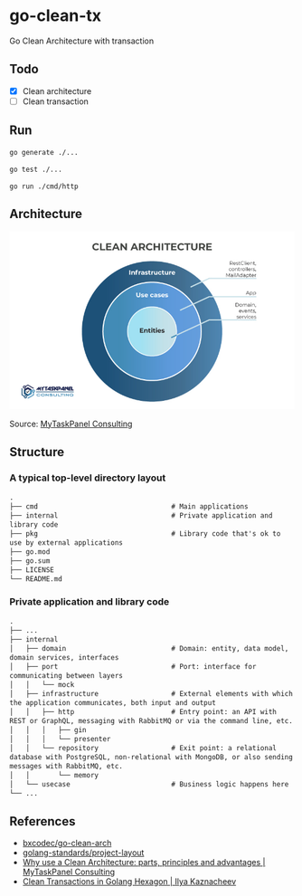 # go-clean-tx

Go Clean Architecture with transaction

## Todo

- [x] Clean architecture
- [ ] Clean transaction

## Run

```shell
go generate ./...
```

```shell
go test ./...
```

```shell
go run ./cmd/http
```

## Architecture

![Clean Architecture](./clean-architecture.jpg)

Source: [MyTaskPanel Consulting](https://www.mytaskpanel.com)

## Structure

### A typical top-level directory layout

```
.
├── cmd                                 # Main applications
├── internal                            # Private application and library code
├── pkg                                 # Library code that's ok to use by external applications
├── go.mod
├── go.sum
├── LICENSE
└── README.md
```

### Private application and library code

```
.
├── ...
├── internal
│   ├── domain                          # Domain: entity, data model, domain services, interfaces
│   ├── port                            # Port: interface for communicating between layers
│   │   └── mock
│   ├── infrastructure                  # External elements with which the application communicates, both input and output
│   │   ├── http                        # Entry point: an API with REST or GraphQL, messaging with RabbitMQ or via the command line, etc.
│   │   │   ├── gin
│   │   │   └── presenter
│   │   └── repository                  # Exit point: a relational database with PostgreSQL, non-relational with MongoDB, or also sending messages with RabbitMQ, etc.
│   │       └── memory
│   └── usecase                         # Business logic happens here
└── ...
```

## References

- [bxcodec/go-clean-arch](https://github.com/bxcodec/go-clean-arch)
- [golang-standards/project-layout](https://github.com/golang-standards/project-layout)
- [Why use a Clean Architecture: parts, principles and advantages | MyTaskPanel Consulting](https://www.mytaskpanel.com/the-5-advantages-of-using-a-clean-architecture-all-you-need-to-know)
- [Clean Transactions in Golang Hexagon | Ilya Kaznacheev](https://www.kaznacheev.me/posts/en/clean-transactions-in-hexagon)
